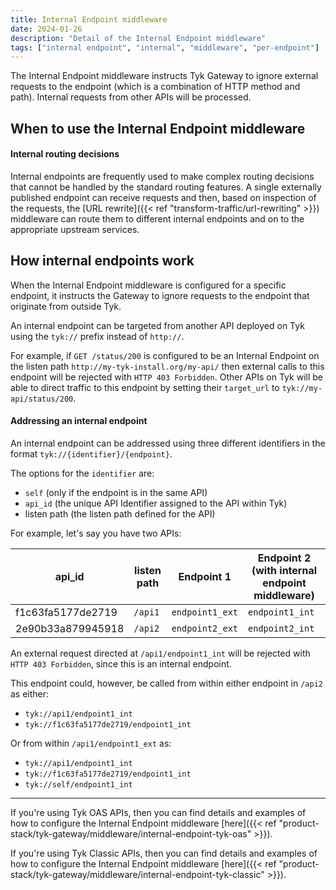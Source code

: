 ```yaml
---
title: Internal Endpoint middleware
date: 2024-01-26
description: "Detail of the Internal Endpoint middleware"
tags: ["internal endpoint", "internal", "middleware", "per-endpoint"]
---
```


The Internal Endpoint middleware instructs Tyk Gateway to ignore external requests to the endpoint (which is a combination of HTTP method and path). Internal requests from other APIs will be processed.

## When to use the Internal Endpoint middleware
#### Internal routing decisions
Internal endpoints are frequently used to make complex routing decisions that cannot be handled by the standard routing features. A single externally published endpoint can receive requests and then, based on inspection of the requests, the [URL rewrite]({{< ref "transform-traffic/url-rewriting" >}}) middleware can route them to different internal endpoints and on to the appropriate upstream services.

## How internal endpoints work
When the Internal Endpoint middleware is configured for a specific endpoint, it instructs the Gateway to ignore requests to the endpoint that originate from outside Tyk.

An internal endpoint can be targeted from another API deployed on Tyk using the `tyk://` prefix instead of `http://`.

For example, if `GET /status/200` is configured to be an Internal Endpoint on the listen path `http://my-tyk-install.org/my-api/` then external calls to this endpoint will be rejected with `HTTP 403 Forbidden`. Other APIs on Tyk will be able to direct traffic to this endpoint by setting their `target_url` to `tyk://my-api/status/200`.

#### Addressing an internal endpoint
An internal endpoint can be addressed using three different identifiers in the format `tyk://{identifier}/{endpoint}`.

The options for the `identifier` are:
 - `self` (only if the endpoint is in the same API)
 - `api_id` (the unique API Identifier assigned to the API within Tyk)
 - listen path (the listen path defined for the API)

For example, let's say you have two APIs:

| api_id | listen path | Endpoint 1   | Endpoint 2 (with internal endpoint middleware) |
|--------|-------------|--------------|------------------------------------------------|
| f1c63fa5177de2719  | `/api1`    | `endpoint1_ext` | `endpoint1_int`     |
| 2e90b33a879945918  | `/api2`    | `endpoint2_ext` | `endpoint2_int`     |

An external request directed at `/api1/endpoint1_int` will be rejected with `HTTP 403 Forbidden`, since this is an internal endpoint.

This endpoint could, however, be called from within either endpoint in `/api2` as either:
 - `tyk://api1/endpoint1_int`
 - `tyk://f1c63fa5177de2719/endpoint1_int`

Or from within `/api1/endpoint1_ext` as:
 - `tyk://api1/endpoint1_int`
 - `tyk://f1c63fa5177de2719/endpoint1_int`
 - `tyk://self/endpoint1_int`

<hr>

If you're using Tyk OAS APIs, then you can find details and examples of how to configure the Internal Endpoint middleware [here]({{< ref "product-stack/tyk-gateway/middleware/internal-endpoint-tyk-oas" >}}).

If you're using Tyk Classic APIs, then you can find details and examples of how to configure the Internal Endpoint middleware [here]({{< ref "product-stack/tyk-gateway/middleware/internal-endpoint-tyk-classic" >}}).

<!-- proposed "summary box" to be shown graphically on each middleware page
 ## Internal Endpoint middleware summary
  - The Internal Endpoint middleware is an optional stage in Tyk's API Request processing chain, sitting between the [TBC]() and [TBC]() middleware.
  - The Internal Endpoint middleware can be configured at the per-endpoint level within the API Definition and is supported by the API Designer within the Tyk Dashboard. 
 -->

